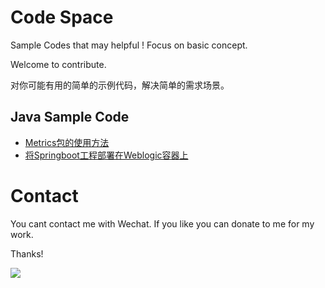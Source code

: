 # Code Space

Sample Codes that may helpful ! Focus on basic concept.

Welcome to contribute.

对你可能有用的简单的示例代码，解决简单的需求场景。

## Java Sample Code
* [Metrics包的使用方法](http://www.edulinks.cn/2019/10/09/20191009-java-metrics/)
* [将Springboot工程部署在Weblogic容器上](http://www.edulinks.cn/2023/04/04/20230404-weblogic-intro/)

# Contact

You cant contact me with Wechat.
If you like you can donate to me for my work.

Thanks!

![](https://images2018.cnblogs.com/blog/39469/201807/39469-20180710163655709-89635310.png)
